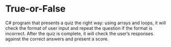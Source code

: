 # True-or-False
C# program that presents a quiz the right way: using arrays and loops, it will check the format of user input and repeat the question if the format is incorrect. After the quiz is complete, it will check the user’s responses against the correct answers and present a score.

